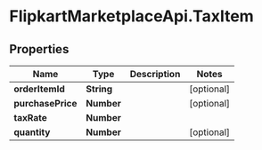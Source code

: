 # FlipkartMarketplaceApi.TaxItem

## Properties
Name | Type | Description | Notes
------------ | ------------- | ------------- | -------------
**orderItemId** | **String** |  | [optional] 
**purchasePrice** | **Number** |  | [optional] 
**taxRate** | **Number** |  | 
**quantity** | **Number** |  | [optional] 
